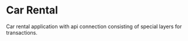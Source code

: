 # Car Rental
Car rental application with api connection consisting of special layers for transactions.
